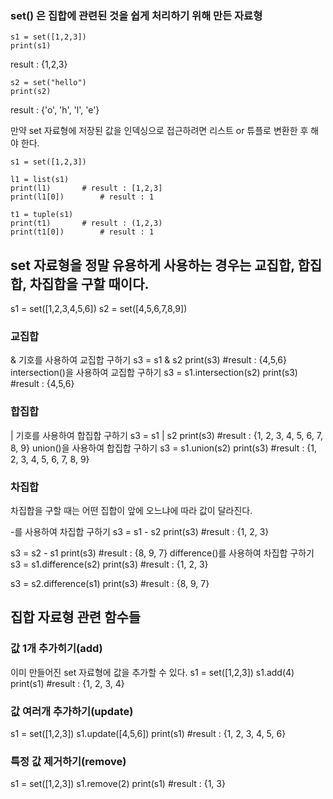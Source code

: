 ### set() 은 집합에 관련된 것을 쉽게 처리하기 위해 만든 자료형
```
s1 = set([1,2,3])
print(s1)
```
result : {1,2,3}

```
s2 = set("hello")
print(s2)
```
result : {'o', 'h', 'l', 'e'}

만약 set 자료형에 저장된 값을 인덱싱으로 접근하려면 리스트 or 튜플로 변환한 후 해야 한다.
```
s1 = set([1,2,3])

l1 = list(s1)
print(l1)		# result : [1,2,3]
print(l1[0])		# result : 1

t1 = tuple(s1)
print(t1)		# result : (1,2,3)
print(t1[0])		# result : 1
```

## set 자료형을 정말 유용하게 사용하는 경우는 교집합, 합집합, 차집합을 구할 때이다.


s1 = set([1,2,3,4,5,6])
s2 = set([4,5,6,7,8,9])

### 교집합
& 기호를 사용하여 교집합 구하기
s3 = s1 & s2
print(s3)	#result : {4,5,6}
intersection()을 사용하여 교집합 구하기
s3 = s1.intersection(s2)
print(s3)	#result : {4,5,6}

### 합집합
| 기호를 사용하여 합집합 구하기
s3 = s1 | s2
print(s3)	#result : {1, 2, 3, 4, 5, 6, 7, 8, 9}
union()을 사용하여 합집합 구하기
s3 = s1.union(s2)
print(s3)	#result : {1, 2, 3, 4, 5, 6, 7, 8, 9}

### 차집합
차집합을 구할 때는 어떤 집합이 앞에 오느냐에 따라 값이 달라진다.

-를 사용하여 차집합 구하기
s3 = s1 - s2
print(s3)	#result : {1, 2, 3}

s3 = s2 - s1
print(s3)	#result : {8, 9, 7}
difference()를 사용하여 차집합 구하기
s3 = s1.difference(s2)
print(s3)	#result : {1, 2, 3}

s3 = s2.difference(s1)
print(s3)	#result : {8, 9, 7}

## 집합 자료형 관련 함수들

### 값 1개 추가히기(add)
이미 만들어진 set 자료형에 값을 추가할 수 있다.
s1 = set([1,2,3])
s1.add(4)
print(s1)	#result : {1, 2, 3, 4}

### 값 여러개 추가하기(update)
s1 = set([1,2,3])
s1.update([4,5,6])
print(s1)	#result : {1, 2, 3, 4, 5, 6}

### 특정 값 제거하기(remove)
s1 = set([1,2,3])
s1.remove(2)
print(s1)	#result : {1, 3}